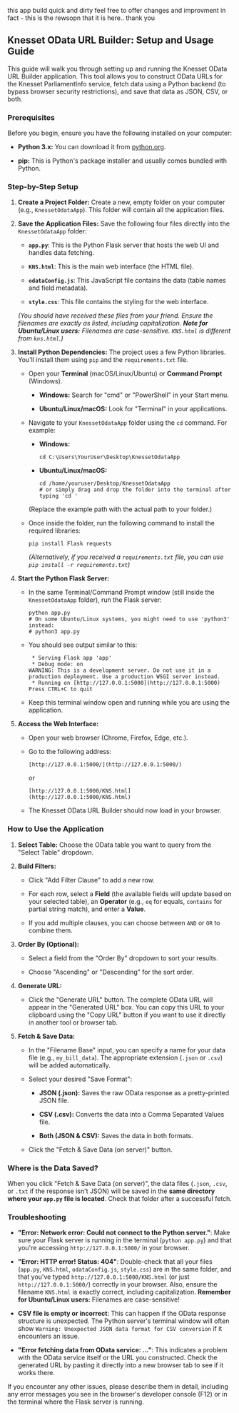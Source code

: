 this app build quick and dirty 
feel free to offer changes and improvment
in fact - this is the rewsopn that it is here..
thank you

## Knesset OData URL Builder: Setup and Usage Guide

This guide will walk you through setting up and running the Knesset OData URL Builder application. This tool allows you to construct OData URLs for the Knesset ParliamentInfo service, fetch data using a Python backend (to bypass browser security restrictions), and save that data as JSON, CSV, or both.

### Prerequisites

Before you begin, ensure you have the following installed on your computer:

* **Python 3.x:** You can download it from [python.org](https://www.python.org/downloads/).

* **pip:** This is Python's package installer and usually comes bundled with Python.

### Step-by-Step Setup

1.  **Create a Project Folder:**
    Create a new, empty folder on your computer (e.g., `KnessetOdataApp`). This folder will contain all the application files.

2.  **Save the Application Files:**
    Save the following four files directly into the `KnessetOdataApp` folder:

    * **`app.py`**: This is the Python Flask server that hosts the web UI and handles data fetching.

    * **`KNS.html`**: This is the main web interface (the HTML file).

    * **`odataConfig.js`**: This JavaScript file contains the data (table names and field metadata).

    * **`style.css`**: This file contains the styling for the web interface.

    *(You should have received these files from your friend. Ensure the filenames are exactly as listed, including capitalization. **Note for Ubuntu/Linux users:** Filenames are case-sensitive. `KNS.html` is different from `kns.html`.)*

3.  **Install Python Dependencies:**
    The project uses a few Python libraries. You'll install them using `pip` and the `requirements.txt` file.

    * Open your **Terminal** (macOS/Linux/Ubuntu) or **Command Prompt** (Windows).

        * **Windows:** Search for "cmd" or "PowerShell" in your Start menu.

        * **Ubuntu/Linux/macOS:** Look for "Terminal" in your applications.

    * Navigate to your `KnessetOdataApp` folder using the `cd` command. For example:

        * **Windows:**

            ```
            cd C:\Users\YourUser\Desktop\KnessetOdataApp
            ```

        * **Ubuntu/Linux/macOS:**

            ```
            cd /home/youruser/Desktop/KnessetOdataApp
            # or simply drag and drop the folder into the terminal after typing 'cd '
            ```

        (Replace the example path with the actual path to your folder.)

    * Once inside the folder, run the following command to install the required libraries:

        ```
        pip install Flask requests
        ```

        *(Alternatively, if you received a `requirements.txt` file, you can use `pip install -r requirements.txt`)*

4.  **Start the Python Flask Server:**

    * In the same Terminal/Command Prompt window (still inside the `KnessetOdataApp` folder), run the Flask server:

        ```
        python app.py
        # On some Ubuntu/Linux systems, you might need to use 'python3' instead:
        # python3 app.py
        ```

    * You should see output similar to this:

        ```
         * Serving Flask app 'app'
         * Debug mode: on
        WARNING: This is a development server. Do not use it in a production deployment. Use a production WSGI server instead.
         * Running on [http://127.0.0.1:5000](http://127.0.0.1:5000)
        Press CTRL+C to quit
        ```

    * Keep this terminal window open and running while you are using the application.

5.  **Access the Web Interface:**

    * Open your web browser (Chrome, Firefox, Edge, etc.).

    * Go to the following address:

        ```
        [http://127.0.0.1:5000/](http://127.0.0.1:5000/)
        ```

        or

        ```
        [http://127.0.0.1:5000/KNS.html](http://127.0.0.1:5000/KNS.html)
        ```

    * The Knesset OData URL Builder should now load in your browser.

### How to Use the Application

1.  **Select Table:** Choose the OData table you want to query from the "Select Table" dropdown.

2.  **Build Filters:**

    * Click "Add Filter Clause" to add a new row.

    * For each row, select a **Field** (the available fields will update based on your selected table), an **Operator** (e.g., `eq` for equals, `contains` for partial string match), and enter a **Value**.

    * If you add multiple clauses, you can choose between `AND` or `OR` to combine them.

3.  **Order By (Optional):**

    * Select a field from the "Order By" dropdown to sort your results.

    * Choose "Ascending" or "Descending" for the sort order.

4.  **Generate URL:**

    * Click the "Generate URL" button. The complete OData URL will appear in the "Generated URL" box. You can copy this URL to your clipboard using the "Copy URL" button if you want to use it directly in another tool or browser tab.

5.  **Fetch & Save Data:**

    * In the "Filename Base" input, you can specify a name for your data file (e.g., `my_bill_data`). The appropriate extension (`.json` or `.csv`) will be added automatically.

    * Select your desired "Save Format":

        * **JSON (.json):** Saves the raw OData response as a pretty-printed JSON file.

        * **CSV (.csv):** Converts the data into a Comma Separated Values file.

        * **Both (JSON & CSV):** Saves the data in both formats.

    * Click the "Fetch & Save Data (on server)" button.

### Where is the Data Saved?

When you click "Fetch & Save Data (on server)", the data files (`.json`, `.csv`, or `.txt` if the response isn't JSON) will be saved in the **same directory where your `app.py` file is located**. Check that folder after a successful fetch.

### Troubleshooting

* **"Error: Network error: Could not connect to the Python server."**: Make sure your Flask server is running in the terminal (`python app.py`) and that you're accessing `http://127.0.0.1:5000/` in your browser.

* **"Error: HTTP error! Status: 404"**: Double-check that all your files (`app.py`, `KNS.html`, `odataConfig.js`, `style.css`) are in the same folder, and that you've typed `http://127.0.0.1:5000/KNS.html` (or just `http://127.0.0.1:5000/`) correctly in your browser. Also, ensure the filename `KNS.html` is exactly correct, including capitalization. **Remember for Ubuntu/Linux users:** Filenames are case-sensitive!

* **CSV file is empty or incorrect**: This can happen if the OData response structure is unexpected. The Python server's terminal window will often show `Warning: Unexpected JSON data format for CSV conversion` if it encounters an issue.

* **"Error fetching data from OData service: ..."**: This indicates a problem with the OData service itself or the URL you constructed. Check the generated URL by pasting it directly into a new browser tab to see if it works there.

If you encounter any other issues, please describe them in detail, including any error messages you see in the browser's developer console (F12) or in the terminal where the Flask server is running.
